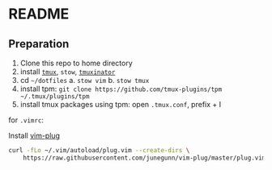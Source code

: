 # README

## Preparation

1. Clone this repo to home directory
2. install [`tmux`](https://github.com/tmux/tmux/wiki/Installing), `stow`, [`tmuxinator`](https://github.com/tmuxinator/tmuxinator)
3. cd `~/dotfiles`
  a. `stow vim`
  b. `stow tmux`
4. install tpm: `git clone https://github.com/tmux-plugins/tpm ~/.tmux/plugins/tpm`
5. install tmux packages using tpm: open `.tmux.conf`, prefix + I

for `.vimrc`:

Install [vim-plug](https://github.com/junegunn/vim-plug)

```bash
curl -fLo ~/.vim/autoload/plug.vim --create-dirs \
    https://raw.githubusercontent.com/junegunn/vim-plug/master/plug.vim
```
